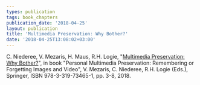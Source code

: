 ```yaml
---
types: publication
tags: book_chapters
publication_date: '2018-04-25'
layout: publication
title: 'Multimedia Preservation: Why Bother?'
date: '2018-04-25T13:08:02+03:00'
---
```

<p><span lang="EN-US">C. Niederee, V. Mezaris, H. Maus, R.H. Logie, "<a href="https://link.springer.com/chapter/10.1007%2F978-3-319-73465-1_1">Multimedia Preservation: Why Bother?</a>", in book "Personal Multimedia Preservation: Remembering or Forgetting Images and Video", V. Mezaris, C. Niederee, R.H. Logie (Eds.), Springer, ISBN 978-3-319-73465-1, pp. 3-8, 2018. </span></p>
